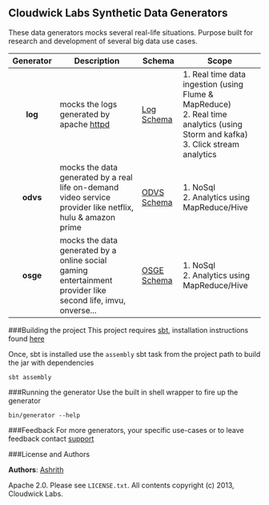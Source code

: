 Cloudwick Labs Synthetic Data Generators
----------------------------------------

These data generators mocks several real-life situations. Purpose built for research and development of several big data use cases.

| Generator | Description | Schema | Scope |
| :---: | --- | --- | --- |
| **log** | mocks the logs generated by apache [httpd](http://httpd.apache.org/) | [Log Schema](https://github.com/cloudwicklabs/generator/wiki/Log-Schema) | 1. Real time data ingestion (using Flume & MapReduce)<br> 2. Real time analytics (using Storm and kafka)<br> 3. Click stream analytics |
| **odvs** | mocks the data generated by a real life on-demand video service provider like netflix, hulu & amazon prime | [ODVS Schema](https://github.com/cloudwicklabs/generator/wiki/ODVS-Schema) | 1. NoSql<br> 2. Analytics using MapReduce/Hive |
| **osge** | mocks the data generated by a online social gaming entertainment provider like second life, imvu, onverse... | [OSGE Schema](https://github.com/cloudwicklabs/generator/wiki/OSGE-Schema) | 1. NoSql<br> 2. Analytics using MapReduce/Hive |

###Building the project
This project requires [sbt](http://www.scala-sbt.org/), installation instructions found [here](http://www.scala-sbt.org/release/docs/Getting-Started/Setup.html)

Once, sbt is installed use the `assembly` sbt task from the project path to build the jar with dependencies

```
sbt assembly
```

###Running the generator
Use the built in shell wrapper to fire up the generator

```
bin/generator --help
```

###Feedback
For more generators, your specific use-cases or to leave feedback contact [support](mailto:support@cloudwicklabs.com)

###License and Authors

**Authors**: [Ashrith](https://github.com/ashrithr)

Apache 2.0. Please see `LICENSE.txt`. All contents copyright (c) 2013, Cloudwick Labs.